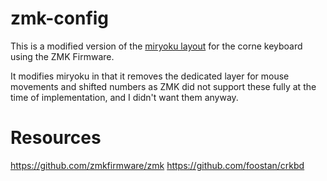 # zmk-config

This is a modified version of the <a href="https://github.com/manna-harbour/qmk_firmware/blob/miryoku/users/manna-harbour_miryoku/miryoku.org">miryoku layout</a> for the corne keyboard using the ZMK Firmware.

It modifies miryoku in that it removes the dedicated layer for mouse movements and shifted numbers as ZMK did not support these fully at the time of implementation, and I didn't want them anyway.

# Resources

https://github.com/zmkfirmware/zmk
https://github.com/foostan/crkbd
